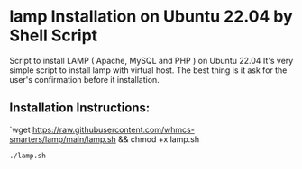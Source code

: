 # lamp Installation on Ubuntu 22.04 by Shell Script 
Script to install LAMP ( Apache, MySQL and PHP ) on Ubuntu 22.04
It's very simple script to install lamp with virtual host. 
The best thing is it ask for the user's confirmation before it installation. 

## Installation Instructions: 

`wget https://raw.githubusercontent.com/whmcs-smarters/lamp/main/lamp.sh && chmod +x lamp.sh

`./lamp.sh `
